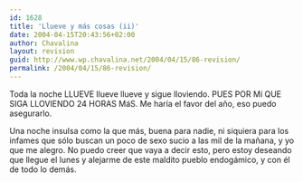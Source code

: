 ```yaml
---
id: 1628
title: 'Llueve y más cosas (ii)'
date: 2004-04-15T20:43:56+02:00
author: Chavalina
layout: revision
guid: http://www.wp.chavalina.net/2004/04/15/86-revision/
permalink: /2004/04/15/86-revision/
---
```

Toda la noche LLUEVE llueve llueve y sigue lloviendo. PUES POR Mí QUE SIGA LLOVIENDO 24 HORAS MáS. Me haría el favor del a&ntilde;o, eso puedo asegurarlo.

Una noche insulsa como la que más, buena para nadie, ni siquiera para los infames que sólo buscan un poco de sexo sucio a las mil de la ma&ntilde;ana, y yo que me alegro. No puedo creer que vaya a decir esto, pero estoy deseando que llegue el lunes y alejarme de este maldito pueblo endogámico, y con él de todo lo demás.